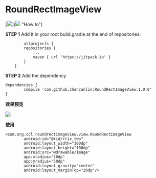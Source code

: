 # RoundRectImageView #

[[![](https://jitpack.io/v/chencanlin/RoundRectImageView.svg)](https://jitpack.io/#chencanlin/RoundRectImageView)]([![](https://jitpack.io/v/chencanlin/RoundRectImageView.svg)](https://jitpack.io/#chencanlin/RoundRectImageView) "How to")

**STEP 1**  Add it in your root build.gradle at the end of repositories:

	    	allprojects {
			repositories {
				...
				maven { url 'https://jitpack.io' }
			}
		}

**STEP 2** Add the dependency

    dependencies {
	        compile 'com.github.chencanlin:RoundRectImageView:1.0.0'
	}

**效果预览**

![](http://i.imgur.com/qh27iEd.png)


**使用**

    <com.org.ccl.roundrectimageview.view.RoundRectImageView
            android:id="@+id/rriv_two"
            android:layout_width="100dp"
            android:layout_height="100dp"
            android:src="@drawable/image"
            app:xradius="50dp"
            app:yradius="50dp"
            android:layout_gravity="center"
            android:layout_marginTop="20dp"/>